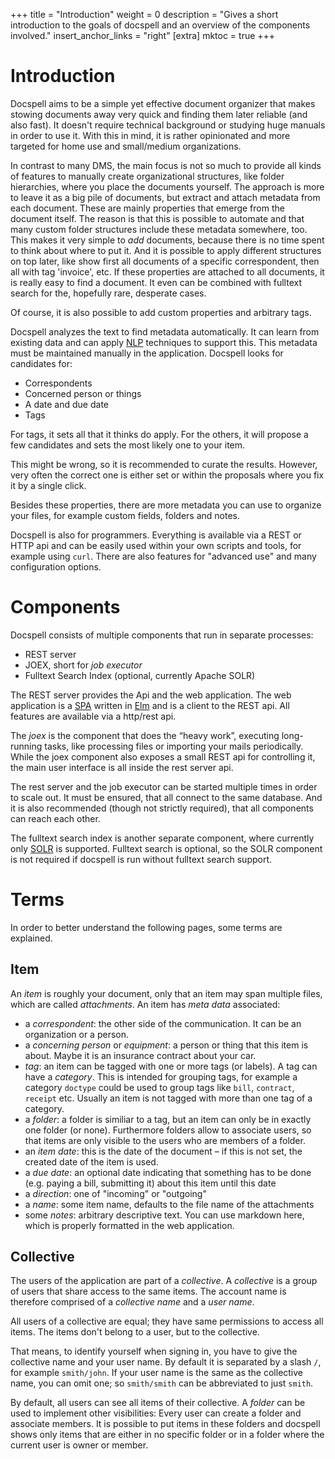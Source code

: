 +++
title = "Introduction"
weight = 0
description = "Gives a short introduction to the goals of docspell and an overview of the components involved."
insert_anchor_links = "right"
[extra]
mktoc = true
+++

# Introduction

Docspell aims to be a simple yet effective document organizer that
makes stowing documents away very quick and finding them later
reliable (and also fast). It doesn't require technical background or
studying huge manuals in order to use it. With this in mind, it is
rather opinionated and more targeted for home use and small/medium
organizations.

In contrast to many DMS, the main focus is not so much to provide all
kinds of features to manually create organizational structures, like
folder hierarchies, where you place the documents yourself. The
approach is more to leave it as a big pile of documents, but extract
and attach metadata from each document. These are mainly properties
that emerge from the document itself. The reason is that this is
possible to automate and that many custom folder structures include
these metadata somewhere, too. This makes it very simple to *add*
documents, because there is no time spent to think about where to put
it. And it is possible to apply different structures on top later,
like show first all documents of a specific correspondent, then all
with tag 'invoice', etc. If these properties are attached to all
documents, it is really easy to find a document. It even can be
combined with fulltext search for the, hopefully rare, desperate
cases.

Of course, it is also possible to add custom properties and arbitrary
tags.

Docspell analyzes the text to find metadata automatically. It can
learn from existing data and can apply
[NLP](https://en.wikipedia.org/wiki/Natural_language_processing)
techniques to support this. This metadata must be maintained manually
in the application. Docspell looks for candidates for:

- Correspondents
- Concerned person or things
- A date and due date
- Tags

For tags, it sets all that it thinks do apply. For the others, it will
propose a few candidates and sets the most likely one to your item.

This might be wrong, so it is recommended to curate the results.
However, very often the correct one is either set or within the
proposals where you fix it by a single click.

Besides these properties, there are more metadata you can use to
organize your files, for example custom fields, folders and notes.

Docspell is also for programmers. Everything is available via a REST
or HTTP api and can be easily used within your own scripts and tools,
for example using `curl`. There are also features for "advanced use"
and many configuration options.


# Components

Docspell consists of multiple components that run in separate
processes:

- REST server
- JOEX, short for *job executor*
- Fulltext Search Index (optional, currently Apache SOLR)

The REST server provides the Api and the web application. The web
application is a
[SPA](https://en.wikipedia.org/wiki/Single-page_application) written
in [Elm](https://elm-lang.org) and is a client to the REST api. All
features are available via a http/rest api.

The *joex* is the component that does the “heavy work”, executing
long-running tasks, like processing files or importing your mails
periodically. While the joex component also exposes a small REST api
for controlling it, the main user interface is all inside the rest
server api.

The rest server and the job executor can be started multiple times in
order to scale out. It must be ensured, that all connect to the same
database. And it is also recommended (though not strictly required),
that all components can reach each other.

The fulltext search index is another separate component, where
currently only [SOLR](https://lucene.apache.org/solr) is supported.
Fulltext search is optional, so the SOLR component is not required if
docspell is run without fulltext search support.


# Terms

In order to better understand the following pages, some terms are
explained.

## Item

An *item* is roughly your document, only that an item may span
multiple files, which are called *attachments*. An item has *meta
data* associated:

- a *correspondent*: the other side of the communication. It can be
  an organization or a person.
- a *concerning person* or *equipment*: a person or thing that
  this item is about. Maybe it is an insurance contract about your
  car.
- *tag*: an item can be tagged with one or more tags (or labels). A
  tag can have a *category*. This is intended for grouping tags, for
  example a category `doctype` could be used to group tags like
  `bill`, `contract`, `receipt` etc. Usually an item is not tagged
  with more than one tag of a category.
- a *folder*: a folder is similiar to a tag, but an item can only be
  in exactly one folder (or none). Furthermore folders allow to
  associate users, so that items are only visible to the users who are
  members of a folder.
- an *item date*: this is the date of the document – if this is not
  set, the created date of the item is used.
- a *due date*: an optional date indicating that something has to be
  done (e.g. paying a bill, submitting it) about this item until this
  date
- a *direction*: one of "incoming" or "outgoing"
- a *name*: some item name, defaults to the file name of the
  attachments
- some *notes*: arbitrary descriptive text. You can use markdown
  here, which is properly formatted in the web application.

## Collective

The users of the application are part of a *collective*. A
*collective* is a group of users that share access to the same
items. The account name is therefore comprised of a *collective name*
and a *user name*.

All users of a collective are equal; they have same permissions to
access all items. The items don't belong to a user, but to the
collective.

That means, to identify yourself when signing in, you have to give the
collective name and your user name. By default it is separated by a
slash `/`, for example `smith/john`. If your user name is the same as
the collective name, you can omit one; so `smith/smith` can be
abbreviated to just `smith`.

By default, all users can see all items of their collective. A
*folder* can be used to implement other visibilities: Every user can
create a folder and associate members. It is possible to put items in
these folders and docspell shows only items that are either in no
specific folder or in a folder where the current user is owner or
member.
